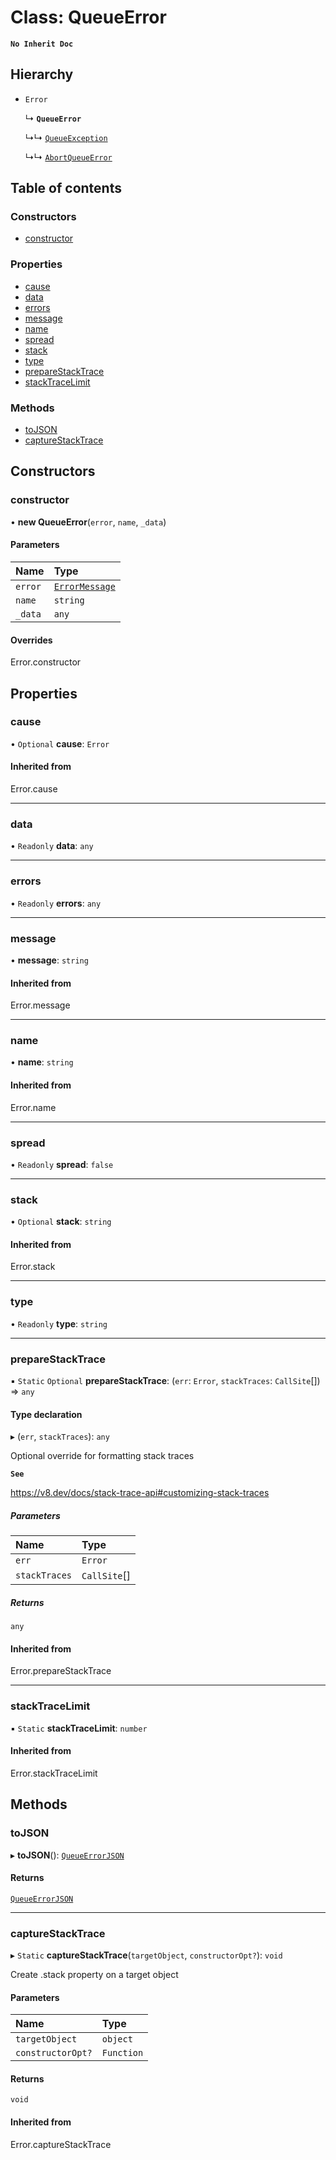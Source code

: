 # Class: QueueError

**`No Inherit Doc`**

## Hierarchy

- `Error`

  ↳ **`QueueError`**

  ↳↳ [`QueueException`](QueueException.md)

  ↳↳ [`AbortQueueError`](AbortQueueError.md)

## Table of contents

### Constructors

- [constructor](QueueError.md#constructor)

### Properties

- [cause](QueueError.md#cause)
- [data](QueueError.md#data)
- [errors](QueueError.md#errors)
- [message](QueueError.md#message)
- [name](QueueError.md#name)
- [spread](QueueError.md#spread)
- [stack](QueueError.md#stack)
- [type](QueueError.md#type)
- [prepareStackTrace](QueueError.md#preparestacktrace)
- [stackTraceLimit](QueueError.md#stacktracelimit)

### Methods

- [toJSON](QueueError.md#tojson)
- [captureStackTrace](QueueError.md#capturestacktrace)

## Constructors

### constructor

• **new QueueError**(`error`, `name`, `_data`)

#### Parameters

| Name | Type |
| :------ | :------ |
| `error` | [`ErrorMessage`](../README.md#errormessage) |
| `name` | `string` |
| `_data` | `any` |

#### Overrides

Error.constructor

## Properties

### cause

• `Optional` **cause**: `Error`

#### Inherited from

Error.cause

___

### data

• `Readonly` **data**: `any`

___

### errors

• `Readonly` **errors**: `any`

___

### message

• **message**: `string`

#### Inherited from

Error.message

___

### name

• **name**: `string`

#### Inherited from

Error.name

___

### spread

• `Readonly` **spread**: ``false``

___

### stack

• `Optional` **stack**: `string`

#### Inherited from

Error.stack

___

### type

• `Readonly` **type**: `string`

___

### prepareStackTrace

▪ `Static` `Optional` **prepareStackTrace**: (`err`: `Error`, `stackTraces`: `CallSite`[]) => `any`

#### Type declaration

▸ (`err`, `stackTraces`): `any`

Optional override for formatting stack traces

**`See`**

https://v8.dev/docs/stack-trace-api#customizing-stack-traces

##### Parameters

| Name | Type |
| :------ | :------ |
| `err` | `Error` |
| `stackTraces` | `CallSite`[] |

##### Returns

`any`

#### Inherited from

Error.prepareStackTrace

___

### stackTraceLimit

▪ `Static` **stackTraceLimit**: `number`

#### Inherited from

Error.stackTraceLimit

## Methods

### toJSON

▸ **toJSON**(): [`QueueErrorJSON`](../interfaces/QueueErrorJSON.md)

#### Returns

[`QueueErrorJSON`](../interfaces/QueueErrorJSON.md)

___

### captureStackTrace

▸ `Static` **captureStackTrace**(`targetObject`, `constructorOpt?`): `void`

Create .stack property on a target object

#### Parameters

| Name | Type |
| :------ | :------ |
| `targetObject` | `object` |
| `constructorOpt?` | `Function` |

#### Returns

`void`

#### Inherited from

Error.captureStackTrace
